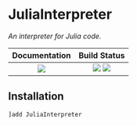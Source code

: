 # JuliaInterpreter

*An interpreter for Julia code.*

| **Documentation**                                                               | **Build Status**                                                                                |
|:-------------------------------------------------------------------------------:|:-----------------------------------------------------------------------------------------------:|
| [![][docs-stable-img]][docs-stable-url] | [![][travis-img]][travis-url]  [![][codecov-img]][codecov-url] |

## Installation

```jl
]add JuliaInterpreter
```

[docs-dev-img]: https://img.shields.io/badge/docs-dev-blue.svg
[docs-dev-url]: https://JuliaDebug.github.io/JuliaInterpreter.jl/latest

[docs-stable-img]: https://img.shields.io/badge/docs-stable-blue.svg
[docs-stable-url]: https://JuliaDebug.github.io/JuliaInterpreter.jl/stable

[travis-img]: https://travis-ci.org/JuliaDebug/JuliaInterpreter.jl.svg?branch=master
[travis-url]: https://travis-ci.org/JuliaDebug/JuliaInterpreter.jl

[codecov-img]: https://codecov.io/gh/JuliaDebug/JuliaInterpreter.jl/branch/master/graph/badge.svg
[codecov-url]: https://codecov.io/gh/JuliaDebug/JuliaInterpreter.jl
